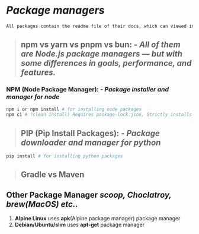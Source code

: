 # **_Package managers_**

```txt
All packages contain the readme file of their docs, which can viewed in vs-code visiting there libs, the same is use in GitHub and on any package publishing sites(npm, pip etc)
```

> ## **npm vs yarn vs pnpm vs bun: -** _All of them are Node.js package managers — but with some differences in goals, performance, and features._

### **NPM (Node Package Manager): -** _Package installer and manager for node_

```sh
npm i or npm install # for installing node packages
npm ci # (clean install) Requires package-lock.json, Strictly installs packages exactly as defined in package-lock.json and not from the package.json
```

> ## **PIP (Pip Install Packages): -** _Package downloader and manager for python_

```sh
pip install # for installing python packages
```

> ## **Gradle vs Maven**

## **Other Package Manager** _scoop, Choclatroy, brew(MacOS) etc.._

1. **Alpine Linux** uses **apk**(Alpine package manager) package manager
2. **Debian/Ubuntu/slim** uses **apt-get** package manager
